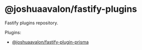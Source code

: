 # @joshuaavalon/fastify-plugins

Fastify plugins repository.

Plugins:

- [@joshuaavalon/fastify-plugin-prisma](./packages/prisma)
